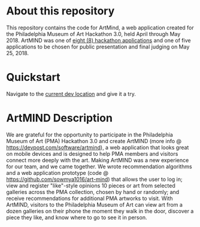 # About this repository
This repository contains the code for ArtMind, a web application created for the Philadelphia Museum of Art Hackathon 3.0, held April through May 2018. ArtMIND was one of [eight (8) hackathon applications](https://philadelphiamuseum.devpost.com/submissions) and one of five applications to be chosen for public presentation and final judging on May 25, 2018.

# Quickstart
Navigate to the [current dev location](https://lottosim.website/dev/artmind_html/index.html) and give it a try.

# ArtMIND Description
We are grateful for the opportunity to participate in the Philadelphia Museum of Art (PMA) Hackathon 3.0 and create ArtMIND (more info @ https://devpost.com/software/artmind), a web application that looks great on mobile devices and is designed to help PMA members and visitors connect more deeply with the art. Making ArtMIND was a new experience for our team, and we came together. We wrote recommendation algorithms and a web application prototype (code @ https://github.com/sowmya1016/art-mind) that allows the user to log in; view and register "like"-style opinions 10 pieces or art from selected galleries across the PMA collection, chosen by hand or randomly; and receive recommendations for additional PMA artworks to visit. With ArtMIND, visitors to the Philadelphia Museum of Art can view art from a dozen galleries on their phone the moment they walk in the door, discover a piece they like, and know where to go to see it in person.
